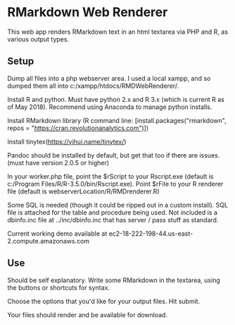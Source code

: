 # RMarkdown Web Renderer

This web app renders RMarkdown text in an html textarea via PHP and R, as various output types. 

## Setup

Dump all files into a php webserver area. I used a local xampp, and so dumped them all into c:/xampp/htdocs/RMDWebRenderer/.

Install R and python. Must have python 2.x and R 3.x (which is current R as of May 2018). Recommend using Anaconda to manage python installs. 

Install RMarkdown library (R command line: [install.packages("rmarkdown", repos = "https://cran.revolutionanalytics.com")])

Install tinytex(https://yihui.name/tinytex/)

Pandoc should be installed by default, but get that too if there are issues. (must have version 2.0.5 or higher)

In your worker.php file, point the $rScript to your Rscript.exe (default is c:/Program Files/R/R-3.5.0/bin/Rscript.exe). Point $rFile to your R renderer file (default is webserverLocation/R/RMDrenderer.R)

Some SQL is needed (though it could be ripped out in a custom install). SQL file is attached for the table and procedure being used. Not included is a dbinfo.inc file at ../inc/dbinfo.inc that has server / pass stuff as standard. 

Current working demo available at ec2-18-222-198-44.us-east-2.compute.amazonaws.com

## Use

Should be self explanatory. Write some RMarkdown in the textarea, using the buttons or shortcuts for syntax. 

Choose the options that you'd like for your output files. Hit submit.

Your files should render and be available for download.

